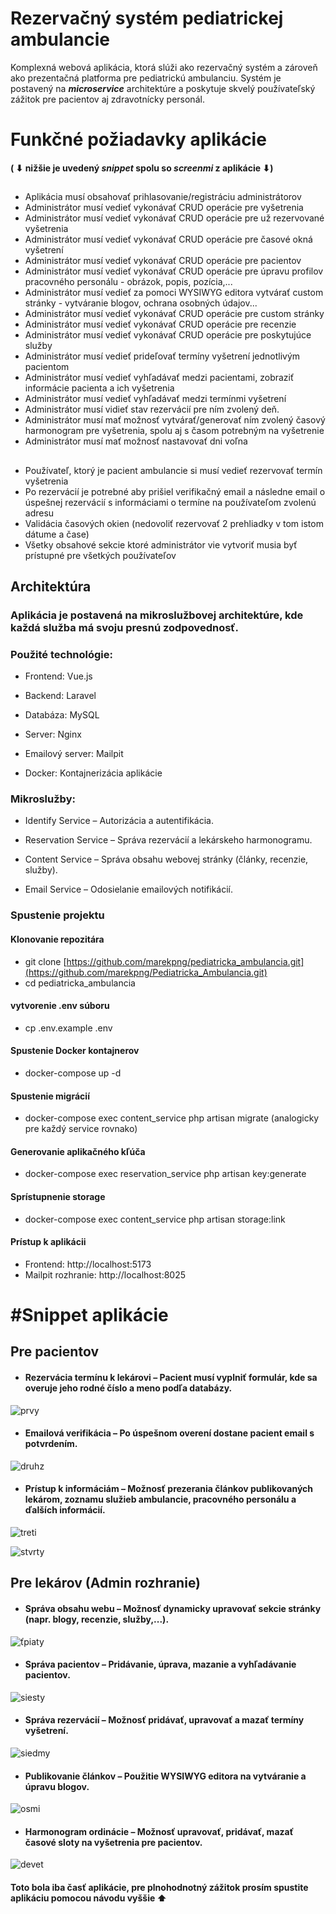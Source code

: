 #  Rezervačný systém pediatrickej ambulancie
Komplexná webová aplikácia, ktorá slúži ako rezervačný systém a zároveň ako prezentačná platforma pre pediatrickú ambulanciu. Systém je postavený na ***microservice*** architektúre a poskytuje skvelý používateľský zážitok pre pacientov aj zdravotnícky personál.

# Funkčné požiadavky aplikácie 
#### (  ⬇ nižšie je uvedený ***snippet*** spolu so ***screenmi*** z aplikácie  ⬇)
##
* Aplikácia musí obsahovať prihlasovanie/registráciu administrátorov
* Administrátor musí vedieť vykonávať CRUD operácie pre vyšetrenia 
* Administrátor musí vedieť vykonávať CRUD operácie pre už rezervované vyšetrenia
* Administrátor musí vedieť vykonávať CRUD operácie pre časové okná vyšetrení
* Administrátor musí vedieť vykonávať CRUD operácie pre pacientov
* Administrátor musí vedieť vykonávať CRUD operácie pre úpravu profilov pracovného personálu - obrázok, popis, pozícia,...
* Administrátor musí vedieť za pomoci WYSIWYG editora vytvárať custom stránky - vytváranie blogov, ochrana osobných údajov...
* Administrátor musí vedieť vykonávať CRUD operácie pre custom stránky
* Administrátor musí vedieť vykonávať CRUD operácie pre recenzie
* Administrátor musí vedieť vykonávať CRUD operácie pre poskytujúce služby
* Administrátor musí vedieť prideľovať termíny vyšetrení jednotlivým pacientom
* Administrátor musí vedieť vyhľadávať medzi pacientami, zobraziť informácie pacienta a ich vyšetrenia
* Administrátor musí vedieť vyhľadávať medzi termínmi vyšetrení
* Administrátor musí vidieť stav rezervácií pre ním zvolený deň.
* Administrátor musí mať možnosť vytvárať/generovať ním zvolený časový harmonogram pre vyšetrenia, spolu aj s časom potrebným na vyšetrenie
* Administrátor musí mať možnosť nastavovať dni voľna
## 
* Používateľ, ktorý je pacient ambulancie si musí vedieť rezervovať termín vyšetrenia
* Po rezervácií je potrebné aby prišiel verifikačný email a následne email o úspešnej rezervácií s informáciami o termíne na používateľom zvolenú adresu
* Validácia časových okien (nedovoliť rezervovať 2 prehliadky v tom istom dátume a čase)
* Všetky obsahové sekcie ktoré administrátor vie vytvoriť musia byť prístupné pre všetkých používateľov

## Architektúra
### Aplikácia je postavená na mikroslužbovej architektúre, kde každá služba má svoju presnú zodpovednosť.

### Použité technológie:

* Frontend: Vue.js 

* Backend: Laravel 

* Databáza: MySQL

* Server: Nginx 

* Emailový server: Mailpit 

* Docker: Kontajnerizácia aplikácie

### Mikroslužby:

* Identify Service – Autorizácia a autentifikácia.

* Reservation Service – Správa rezervácií a lekárskeho harmonogramu.

* Content Service – Správa obsahu webovej stránky (články, recenzie, služby).

* Email Service – Odosielanie emailových notifikácií.

### Spustenie projektu

#### Klonovanie repozitára

* git clone [https://github.com/marekpng/pediatricka_ambulancia.git](https://github.com/marekpng/Pediatricka_Ambulancia.git)
* cd pediatricka_ambulancia

#### vytvorenie .env súboru
* cp .env.example .env




#### Spustenie Docker kontajnerov
* docker-compose up -d

#### Spustenie migrácií
* docker-compose exec content_service php artisan migrate (analogicky pre každý service rovnako)
  
#### Generovanie aplikačného kľúča
*  docker-compose exec reservation_service php artisan key:generate

#### Sprístupnenie storage
* docker-compose exec content_service php artisan storage:link

#### Prístup k aplikácii

* Frontend: http://localhost:5173
* Mailpit rozhranie: http://localhost:8025


# #Snippet aplikácie

## Pre pacientov
* #### Rezervácia termínu k lekárovi – Pacient musí vyplniť formulár, kde sa overuje jeho rodné číslo a meno podľa databázy.
![prvy](https://github.com/user-attachments/assets/3006bb75-ab98-422f-85e5-49a9a4e481e2)

  
* #### Emailová verifikácia – Po úspešnom overení dostane pacient email s potvrdením.
![druhz](https://github.com/user-attachments/assets/e053abe0-335e-4b1f-b2a8-31c835ce80ae)

  
* #### Prístup k informáciám – Možnosť prezerania článkov publikovaných lekárom, zoznamu služieb ambulancie, pracovného personálu a ďalších informácií.
![treti](https://github.com/user-attachments/assets/40668e42-a3e4-4bf6-bbbd-37aa6e6c2d95)

  
![stvrty](https://github.com/user-attachments/assets/10e3d5bb-a9fe-44b1-9b9b-faff22a55106)



## Pre lekárov (Admin rozhranie)
* #### Správa obsahu webu – Možnosť dynamicky upravovať sekcie stránky (napr. blogy, recenzie, služby,...).
![ťpiaty](https://github.com/user-attachments/assets/762376fa-c128-4af9-b753-0ca5abcca918)

  
* #### Správa pacientov – Pridávanie, úprava, mazanie a vyhľadávanie pacientov.
![siesty](https://github.com/user-attachments/assets/363cc10d-4e52-4b55-9bcc-1d88020f9173)

  
* #### Správa rezervácií – Možnosť pridávať, upravovať a mazať termíny vyšetrení.
![siedmy](https://github.com/user-attachments/assets/4c0a1ae7-ce04-4d7a-a176-4a2f62128c4b)

  
* #### Publikovanie článkov – Použitie WYSIWYG editora na vytváranie a úpravu blogov.
![osmi](https://github.com/user-attachments/assets/ab4591b3-4835-41f8-b847-efcd4f0c9103)

* #### Harmonogram ordinácie – Možnosť upravovať, pridávať, mazať časové sloty na vyšetrenia pre pacientov.

![devet](https://github.com/user-attachments/assets/02b7b39b-dbaa-4b06-9739-20f059e65674)


#### Toto bola iba časť aplikácie, pre plnohodnotný zážitok prosím spustite aplikáciu pomocou návodu vyššie ⬆


